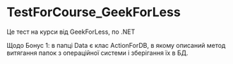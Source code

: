 # TestForCourse_GeekForLess
Це тест на курси від GeekForLess, по .NET


Щодо Бонус 1: в папці Data є клас ActionForDB, в якому описаний метод витягання папок з операційної системи і зберігання їх в БД.